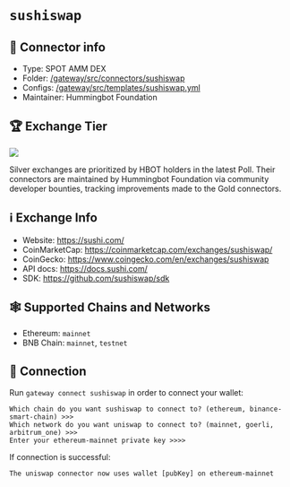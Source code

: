 # `sushiswap`

## 📁 Connector info

* Type: SPOT AMM DEX
* Folder: [/gateway/src/connectors/sushiswap](https://github.com/hummingbot/hummingbot/tree/master/gateway/src/connectors/sushiswap)
* Configs: [/gateway/src/templates/sushiswap.yml](/gateway/src/templates/sushiswap.yml)
* Maintainer: Hummingbot Foundation

## 🏆 Exchange Tier

![](https://img.shields.io/static/v1?label=Hummingbot&message=SILVER&color=white)

Silver exchanges are prioritized by HBOT holders in the latest Poll. Their connectors are maintained by Hummingbot Foundation via community developer bounties, tracking improvements made to the Gold connectors.

## ℹ️ Exchange Info

* Website: https://sushi.com/
* CoinMarketCap: https://coinmarketcap.com/exchanges/sushiswap/
* CoinGecko: https://www.coingecko.com/en/exchanges/sushiswap
* API docs: <https://docs.sushi.com/>
* SDK: https://github.com/sushiswap/sdk

## 🕸️ Supported Chains and Networks

* Ethereum: `mainnet`
* BNB Chain: `mainnet`, `testnet`

## 🔑 Connection

Run `gateway connect sushiswap` in order to connect your wallet:

```
Which chain do you want sushiswap to connect to? (ethereum, binance-smart-chain) >>>
Which network do you want uniswap to connect to? (mainnet, goerli, arbitrum_one) >>>
Enter your ethereum-mainnet private key >>>>
```

If connection is successful:
```
The uniswap connector now uses wallet [pubKey] on ethereum-mainnet
```
